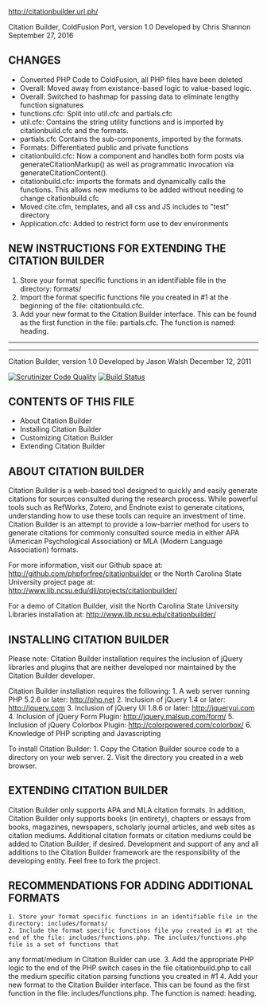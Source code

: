 <http://citationbuilder.url.ph/>

Citation Builder, ColdFusion Port, version 1.0
Developed by Chris Shannon
September 27, 2016

CHANGES
--------------------------------------
* Converted PHP Code to ColdFusion, all PHP files have been deleted
* Overall: Moved away from existance-based logic to value-based logic.
* Overall: Switched to hashmap for passing data to eliminate lengthy function signatures
* functions.cfc: Split into util.cfc and partials.cfc
* util.cfc: Contains the string utility functions and is imported by citationbuild.cfc and the formats.
* partials.cfc Contains the sub-components, imported by the formats.
* Formats: Differentiated public and private functions
* citationbuild.cfc: Now a component and handles both form posts via generateCitationMarkup() as well as programmatic invocation via generateCitationContent().
* citationbuild.cfc: imports the formats and dynamically calls the functions. This allows new mediums to be added without needing to change citationbuild.cfc
* Moved	cite.cfm, templates, and all css and JS includes to "test" directory
* Application.cfc: Added to restrict form use to dev environments

NEW INSTRUCTIONS FOR EXTENDING THE CITATION BUILDER
--------------------------------------
1. Store your format specific functions in an identifiable file in the directory: formats/
2. Import the format specific functions file you created in #1 at the beginning of the file: citationbuild.cfc.
3. Add your new format to the Citation Builder interface. This can be found as the first function in the file: partials.cfc. The function is named: heading.

--------------------------------------
--------------------------------------

Citation Builder, version 1.0
Developed by Jason Walsh
December 12, 2011


[![Scrutinizer Code Quality](https://scrutinizer-ci.com/g/royopa/citationbuilder/badges/quality-score.png?b=master)](https://scrutinizer-ci.com/g/royopa/citationbuilder/?branch=master)
[![Build Status](https://scrutinizer-ci.com/g/royopa/citationbuilder/badges/build.png?b=master)](https://scrutinizer-ci.com/g/royopa/citationbuilder/build-status/master)

CONTENTS OF THIS FILE
------------------------------------

* About Citation Builder
* Installing Citation Builder
* Customizing Citation Builder
* Extending Citation Builder


ABOUT CITATION BUILDER
--------------------------------------- 

Citation Builder is a web-based tool designed to quickly and easily generate citations for sources consulted during the research process. While powerful tools such as RefWorks, Zotero, and Endnote exist to generate citations, understanding how to use these tools can require an investment of time. Citation Builder is an attempt to provide a low-barrier method for users to generate citations for commonly consulted source media in either APA (American Psychological Association) or MLA (Modern Language Association) formats.

For more information, visit our Github space at: http://github.com/phpforfree/citationbuilder or the North Carolina State University project page at: http://www.lib.ncsu.edu/dli/projects/citationbuilder/

For a demo of Citation Builder, visit the North Carolina State University Libraries installation at: http://www.lib.ncsu.edu/citationbuilder/ 

INSTALLING CITATION BUILDER
----------------------------------------------

Please note: Citation Builder installation requires the inclusion of jQuery libraries and plugins that are neither developed nor maintained by the Citation Builder developer.

Citation Builder installation requires the following:
	1. A web server running PHP 5.2.6 or later: http://php.net
	2. Inclusion of jQuery 1.4 or later: http://jquery.com
	3. Inclusion of jQuery UI 1.8.6 or later: http://jqueryui.com
	4. Inclusion of jQuery Form Plugin: http://jquery.malsup.com/form/
	5. Inclusion of jQuery Colorbox Plugin: http://colorpowered.com/colorbox/
	6. Knowledge of PHP scripting and Javascripting

To install Citation Builder:
	1. Copy the Citation Builder source code to a directory on your web server.
	2. Visit the directory you created in a web browser.     

EXTENDING CITATION BUILDER
----------------------------------------------

Citation Builder only supports APA and MLA citation formats. In addition, Citation Builder only supports books (in entirety), chapters or essays from books, magazines, newspapers, scholarly journal articles, and web sites as citation mediums. Additional citation formats or citation mediums could be added to Citation Builder, if desired. Development and support of any and all additions to the Citation Builder framework are the responsibility of the developing entity. Feel free to fork the project.

RECOMMENDATIONS FOR ADDING ADDITIONAL FORMATS
--------------------------------------------
	
	1. Store your format specific functions in an identifiable file in the directory: includes/formats/
	2. Include the format specific functions file you created in #1 at the end of the file: includes/functions.php. The includes/functions.php file is a set of functions that 
any format/medium in Citation Builder can use.
	3. Add the appropriate PHP logic to the end of the PHP switch cases in the file 
citationbuild.php to call the medium specific citation parsing functions you created in #1
	4. Add your new format to the Citation Builder interface. This can be found as the 
first function in the file: includes/functions.php. The function is named: heading.
